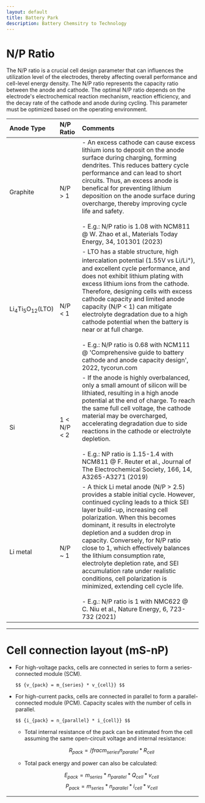 ```yaml
---
layout: default
title: Battery Park
description: Battery Chemsitry to Technology 
---
```


# N/P Ratio

The N/P ratio is a crucial cell design parameter that can influences the utilization level of the electrodes, thereby affecting overall performance and cell-level energy density. The N/P ratio represents the capacity ratio between the anode and cathode. The optimal N/P ratio depends on the electrode's electrochemical reaction mechanism, reaction efficiency, and the decay rate of the cathode and anode during cycling. This parameter must be optimized based on the operating environment.


|Anode Type|N/P Ratio|Comments|
|:-------------|:-----------------|:-----------------|
|Graphite|N/P > 1|- An excess cathode can cause excess lithium ions to deposit on the anode surface during charging, forming dendrites. This reduces battery cycle performance and can lead to short circuits. Thus, an excess anode is benefical for preventing lithium deposition on the anode surface during overcharge, thereby improving cycle life and safety. <br><br> - E.g.: N/P ratio is 1.08 with NCM811 @ W. Zhao et al., Materials Today Energy, 34, 101301 (2023)|
|Li<sub>4</sub>Ti<sub>5</sub>O<sub>12</sub>(LTO)|N/P < 1|- LTO has a stable structure, high intercalation potential (1.55V vs Li/Li<sup>+</sup>), and excellent cycle performance, and does not exhibit lithium plating with excess lithium ions from the cathode. Therefore, designing cells with excess cathode capacity and limited anode capacity (N/P < 1) can mitigate electrolyte degradation due to a high cathode potential when the battery is near or at full charge. <br><br> - E.g.: N/P ratio is 0.68 with NCM111 @ 'Comprehensive guide to battery cathode and anode capacity design', 2022, tycorun.com|
|Si|1 < N/P < 2|- If the anode is highly overbalanced, only a small amount of silicon will be lithiated, resulting in a high anode potential at the end of charge. To reach the same full cell voltage, the cathode material may be overcharged, accelerating degradation due to side reactions in the cathode or electrolyte depletion. <br><br> - E.g.: NP ratio is 1.15-1.4 with NCM811 @ F. Reuter et al., Journal of The Electrochemical Society, 166, 14, A3265-A3271 (2019)|
|Li metal|N/P ~ 1|- A thick Li metal anode (N/P > 2.5) provides a stable initial cycle. However, continued cycling leads to a thick SEI layer build-up, increasing cell polarization. When this becomes dominant, it results in electrolyte depletion and a sudden drop in capacity. Conversely, for N/P ratio close to 1, which effectively balances the lithium consumption rate, electrolyte depletion rate, and SEI accumulation rate under realistic conditions, cell polarization is minimized, extending cell cycle life. <br><br> - E.g.: N/P ratio is 1 with NMC622 @ C. Niu et al., Nature Energy, 6, 723-732 (2021)|

-------------------------------------------------------------------

# Cell connection layout (mS-nP)

- For high-voltage packs, cells are connected in series to form a series-connected module (SCM).

     <script src='https://cdnjs.cloudflare.com/ajax/libs/mathjax/2.7.4/MathJax.js?config=default'></script>
      $$ {v_{pack} = m_{series} * v_{cell}} $$

- For high-current packs, cells are connected in parallel to form a parallel-connected module (PCM). Capacity scales with the number of cells in parallel.

      $$ {i_{pack} = n_{parallel} * i_{cell}} $$

  - Total internal resistance of the pack can be estimated from the cell assuming the same open-circuit voltage and internal resistance:
 
      $$ {R_{pack} = /frac{m_{series}}{n_{parallel}} * R_{cell}} $$

  - Total pack energy and power can also be calculated:
 
      $$ {E_{pack} = m_{series} * n_{parallel} * Q_{cell} * v_{cell}} $$
      $$ {P_{pack} = m_{series} * n_{parallel} * i_{cell} * v_{cell}} $$

--------------------------------------------------------------------
    
